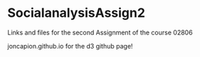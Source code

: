 # SocialanalysisAssign2
Links and files for the second Assignment of the course 02806

joncapion.github.io for the d3 github page!
